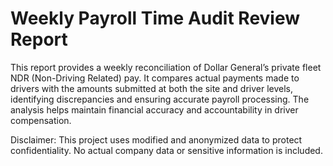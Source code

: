 # Weekly Payroll Time Audit Review Report

This report provides a weekly reconciliation of Dollar General’s private fleet NDR (Non-Driving Related) pay. It compares actual payments made to drivers with the amounts submitted at both the site and driver levels, identifying discrepancies and ensuring accurate payroll processing. The analysis helps maintain financial accuracy and accountability in driver compensation.

Disclaimer: This project uses modified and anonymized data to protect confidentiality. No actual company data or sensitive information is included. 
